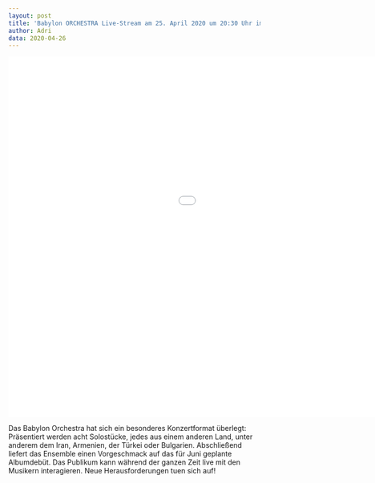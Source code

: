 ```yaml
---
layout: post
title: 'Babylon ORCHESTRA Live-Stream am 25. April 2020 um 20:30 Uhr im Delphi Theater Berlin'
author: Adri
data: 2020-04-26
---
```

 <div class="embed-responsive embed-responsive-16by9">
    <iframe
      width="1280"
      height="720"
      src="{{lastVideo.adress}}"
      frameborder="0"
      allow="autoplay; encrypted-media"
      allowfullscreen
    ></iframe>
  </div>
</div>

Das Babylon Orchestra hat sich ein besonderes Konzertformat überlegt: Präsentiert werden acht Solostücke, jedes aus einem anderen Land, unter anderem dem Iran, Armenien, der Türkei oder Bulgarien. Abschließend liefert das Ensemble einen Vorgeschmack auf das für Juni geplante Albumdebüt. Das Publikum kann während der ganzen Zeit live mit den Musikern interagieren. Neue Herausforderungen tuen sich auf!
